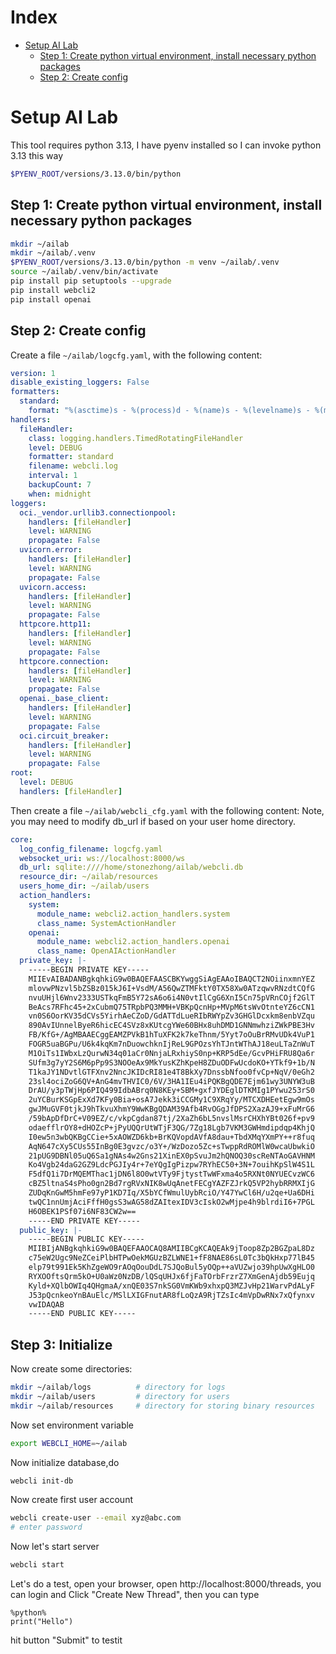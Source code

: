 # Index
* [Setup AI Lab](#setup-ai-lab)
  * [Step 1: Create python virtual environment, install necessary python packages](#step-1-create-python-virtual-environment-install-necessary-python-packages)
  * [Step 2: Create config](#step-2-create-config)

# Setup AI Lab
This tool requires python 3.13, I have pyenv installed so I can invoke python 3.13 this way
```bash
$PYENV_ROOT/versions/3.13.0/bin/python
```

## Step 1: Create python virtual environment, install necessary python packages
```bash
mkdir ~/ailab
mkdir ~/ailab/.venv
$PYENV_ROOT/versions/3.13.0/bin/python -m venv ~/ailab/.venv
source ~/ailab/.venv/bin/activate
pip install pip setuptools --upgrade
pip install webcli2
pip install openai
```

## Step 2: Create config

Create a file `~/ailab/logcfg.yaml`, with the following content:
```yaml
version: 1
disable_existing_loggers: False
formatters:
  standard:
    format: "%(asctime)s - %(process)d - %(name)s - %(levelname)s - %(message)s"
handlers:
  fileHandler:
    class: logging.handlers.TimedRotatingFileHandler
    level: DEBUG
    formatter: standard
    filename: webcli.log
    interval: 1
    backupCount: 7
    when: midnight
loggers:
  oci._vendor.urllib3.connectionpool:
    handlers: [fileHandler]
    level: WARNING
    propagate: False
  uvicorn.error:
    handlers: [fileHandler]
    level: WARNING
    propagate: False
  uvicorn.access:
    handlers: [fileHandler]
    level: WARNING
    propagate: False
  httpcore.http11:
    handlers: [fileHandler]
    level: WARNING
    propagate: False
  httpcore.connection:
    handlers: [fileHandler]
    level: WARNING
    propagate: False
  openai._base_client:
    handlers: [fileHandler]
    level: WARNING
    propagate: False
  oci.circuit_breaker:
    handlers: [fileHandler]
    level: WARNING
    propagate: False
root:
  level: DEBUG
  handlers: [fileHandler]
```

Then create a file `~/ailab/webcli_cfg.yaml` with the following content:
Note, you may need to modify db_url if based on your user home directory.
```yaml
core:
  log_config_filename: logcfg.yaml
  websocket_uri: ws://localhost:8000/ws
  db_url: sqlite:////home/stonezhong/ailab/webcli.db
  resource_dir: ~/ailab/resources
  users_home_dir: ~/ailab/users
  action_handlers:
    system:
      module_name: webcli2.action_handlers.system
      class_name: SystemActionHandler
    openai:
      module_name: webcli2.action_handlers.openai
      class_name: OpenAIActionHandler
  private_key: |-
    -----BEGIN PRIVATE KEY-----
    MIIEvAIBADANBgkqhkiG9w0BAQEFAASCBKYwggSiAgEAAoIBAQCT2NOiinxmnYEZ
    mlovwPNzvl5bZSBz015kJ6I+VsdM/A56QwZTMFktY0TX58Xw0ATzqwvRNzdtCQfG
    nvuUHjl6Wnv2333USTkqFmB5Y72sA6o6i4N0vtIlCgG6XnI5Cn75pVRnCOjf2GlT
    BeAcs7RFhc45+2xCubmQ75TRpbPQ3MMH+VBKpQcnHp+MVpM6tsWvOtnteYZ6cCN1
    vn0S6OorKV35dCVs5YirhAeCZoD/GdATTdLueRIbRWYpZv3GHGlDcxkm8enbVZqu
    890AvIUnnelByeR6hicEC4SVz8xKUtcgYWe60BHx8uhDMD1GNNmwhziZWkPBE3Hv
    FB/KfG+/AgMBAAECggEAMZPVkB1hTuXFK2k7keThnm/5Yyt7oOuBrRMvUDk4VuP1
    FOGR5uaBGPu/U6k4kqKm7nDuowchknIjReL9GPOzsYhTJntWThAJ18euLTaZnWuT
    M1OiTs1IWbxLzQurwN34q01aCr0NnjaLRxhiyS0np+KRP5dEe/GcvPHiFRU8Qa6r
    SUfm3g7yY2S6M6pPp9S3NOOeAx9MkYusKZhKpeH8ZDuODFwUcdoKO+YTkf9+1b/N
    T1kaJY1NDvtlGTFXnv2NncJKIDcRI81e4T8BkXy7DnssbNfoo0fvCp+NqV/0eGh2
    23sl4ociZoG6QV+AnG4mvTHVIC0/6V/3HA1IEu4iPQKBgQDE7Ejm61wy3UNYW3uB
    DrAU/y3pTWjHp6PIQ499IdbABrq0N8KEy+SBM+gxfJYDEglDTKMIg1PYwu253rS0
    2uYCBurKSGpExXd7KFy0Bia+osA7Jekk3iCCGMy1C9XRqYy/MTCXDHEetEgw9mOs
    gwJMuGVF0tjkJ9hTkvuXhmY9WwKBgQDAM39Afb4RvOGgJfDPS2XazAJ9+xFuMrG6
    /59bApDfDrC+V09EZ/c/vkpCgdan87tj/2XaZh6bL5nvslMsrCHXhYBt026f+pv9
    odaefflrOY8+dHOZcP+jPyUQQrUtWTjF3QG/7Zg18Lgb7VKM3GWHmdipdqp4KhjQ
    I0ew5n3wbQKBgCCie+5xAOWZD6kb+BrKQVopdAVfA8dau+TbdXMqYXmPY++r8fuq
    AqN647cXy5CUs55InBg0E3gvzc/o3Y+/WzDozo5Zc+sTwppRdROMlW0wcaUbwkiO
    21pUG9DBNl05uQ6Sa1gNAs4w2Gns21XinEX0pSvuJm2hQNOQ30scReNTAoGAVHNM
    Ko4Vgb24daG2GZ9LdcPGJIy4r+7eYQgIgPizpw7RYhEC50+3N+7ouihKpSlW4S1L
    F5dfQ1i7DrMQEMThac1jDN6l8O0wtVTy9FjtystTwWFxma4o5RXNt0NYUECvzWC6
    cBZ5ltnaS4sPho0gn2Bd7rgRVxNIK8wUqAnetFECgYAZFZJrkQ5VP2hybRRMXIjG
    ZUDqKnGwM5hmFe97yP1KD7Iq/X5bYCfWmulUybRciO/Y47YwCl6H/u2qe+Ua6DHi
    twQC1nnUmjAciFffH0gsS3wAG58dZAItexIDV3cIskO2wMjpe4h9blrdiI6+7PGL
    H6OBEK1PSf07i6NF83CW2w==
    -----END PRIVATE KEY-----
  public_key: |-
    -----BEGIN PUBLIC KEY-----
    MIIBIjANBgkqhkiG9w0BAQEFAAOCAQ8AMIIBCgKCAQEAk9jToop8Zp2BGZpaL8Dz
    c75eW2Ugc9NeZCeiPlbHTPwOekMGUzBZLWNE1+fF8NAE86sL0Tc3bQkHxp77lB45
    elp79t991Ek5KhZgeWO9rAOqOouDdL7SJQoBul5yOQp++aVUZwjo39hpUwXgHLO0
    RYXOOftsQrm5kO+U0aWz0NzDB/lQSqUHJx6fjFaTOrbFrzrZ7XmGenAjdb59Eujq
    Kyld+XQlbOWIq4QHgmaA/xnQE03S7nkSG0VmKWb9xhxpQ3MZJvHp21WarvPdALyF
    J53pQcnkeoYnBAuElc/MSlLXIGFnutAR8fLoQzA9RjTZsIc4mVpDwRNx7xQfynxv
    vwIDAQAB
    -----END PUBLIC KEY-----
```

## Step 3: Initialize

Now create some directories:
```bash
mkdir ~/ailab/logs          # directory for logs
mkdir ~/ailab/users         # directory for users
mkdir ~/ailab/resources     # directory for storing binary resources
```

Now set environment variable
```bash
export WEBCLI_HOME=~/ailab
```

Now initialize database,do
```bash
webcli init-db
```

Now create first user account
```bash
webcli create-user --email xyz@abc.com
# enter password
```

Now let's start server
```bash
webcli start
```

Let's do a test, open your browser, open http://localhost:8000/threads, you can login and Click "Create New Thread", then you can type
```
%python%
print("Hello")
```
hit button "Submit" to testit
